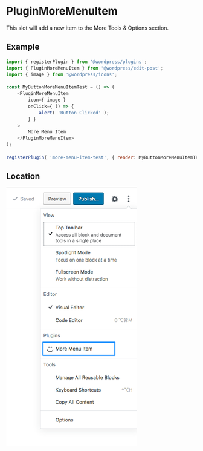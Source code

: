 # PluginMoreMenuItem

This slot will add a new item to the More Tools & Options section.

## Example

```js
import { registerPlugin } from '@wordpress/plugins';
import { PluginMoreMenuItem } from '@wordpress/edit-post';
import { image } from '@wordpress/icons';

const MyButtonMoreMenuItemTest = () => (
	<PluginMoreMenuItem
		icon={ image }
		onClick={ () => {
			alert( 'Button Clicked' );
		} }
	>
		More Menu Item
	</PluginMoreMenuItem>
);

registerPlugin( 'more-menu-item-test', { render: MyButtonMoreMenuItemTest } );
```

## Location

![Location](https://raw.githubusercontent.com/WordPress/gutenberg/master/docs/designers-developers/assets/plugin-more-menu-item.png?raw=true)
